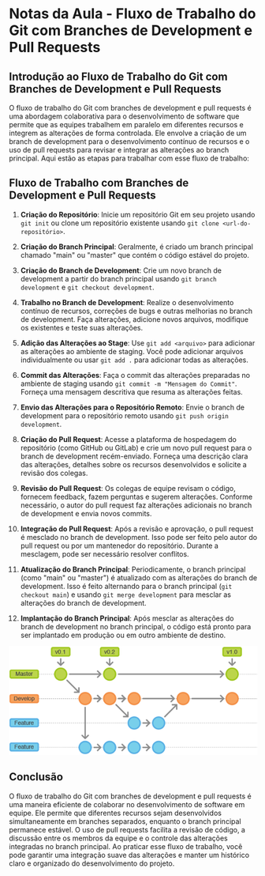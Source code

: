 # Notas da Aula - Fluxo de Trabalho do Git com Branches de Development e Pull Requests

## Introdução ao Fluxo de Trabalho do Git com Branches de Development e Pull Requests

O fluxo de trabalho do Git com branches de development e pull requests é uma abordagem colaborativa para o desenvolvimento de software que permite que as equipes trabalhem em paralelo em diferentes recursos e integrem as alterações de forma controlada. Ele envolve a criação de um branch de development para o desenvolvimento contínuo de recursos e o uso de pull requests para revisar e integrar as alterações ao branch principal. Aqui estão as etapas para trabalhar com esse fluxo de trabalho:

## Fluxo de Trabalho com Branches de Development e Pull Requests

1. **Criação do Repositório**: Inicie um repositório Git em seu projeto usando `git init` ou clone um repositório existente usando `git clone <url-do-repositório>`.

2. **Criação do Branch Principal**: Geralmente, é criado um branch principal chamado "main" ou "master" que contém o código estável do projeto.

3. **Criação do Branch de Development**: Crie um novo branch de development a partir do branch principal usando `git branch development` e `git checkout development`.

4. **Trabalho no Branch de Development**: Realize o desenvolvimento contínuo de recursos, correções de bugs e outras melhorias no branch de development. Faça alterações, adicione novos arquivos, modifique os existentes e teste suas alterações.

5. **Adição das Alterações ao Stage**: Use `git add <arquivo>` para adicionar as alterações ao ambiente de staging. Você pode adicionar arquivos individualmente ou usar `git add .` para adicionar todas as alterações.

6. **Commit das Alterações**: Faça o commit das alterações preparadas no ambiente de staging usando `git commit -m "Mensagem do Commit"`. Forneça uma mensagem descritiva que resuma as alterações feitas.

7. **Envio das Alterações para o Repositório Remoto**: Envie o branch de development para o repositório remoto usando `git push origin development`.

8. **Criação do Pull Request**: Acesse a plataforma de hospedagem do repositório (como GitHub ou GitLab) e crie um novo pull request para o branch de development recém-enviado. Forneça uma descrição clara das alterações, detalhes sobre os recursos desenvolvidos e solicite a revisão dos colegas.

9. **Revisão do Pull Request**: Os colegas de equipe revisam o código, fornecem feedback, fazem perguntas e sugerem alterações. Conforme necessário, o autor do pull request faz alterações adicionais no branch de development e envia novos commits.

10. **Integração do Pull Request**: Após a revisão e aprovação, o pull request é mesclado no branch de development. Isso pode ser feito pelo autor do pull request ou por um mantenedor do repositório. Durante a mesclagem, pode ser necessário resolver conflitos.

11. **Atualização do Branch Principal**: Periodicamente, o branch principal (como "main" ou "master") é atualizado com as alterações do branch de development. Isso é feito alternando para o branch principal (`git checkout main`) e usando `git merge development` para mesclar as alterações do branch de development.

12. **Implantação do Branch Principal**: Após mesclar as alterações do branch de development no branch principal, o código está pronto para ser implantado em produção ou em outro ambiente de destino.

![alt](images/git-workflow-release-cycle-2feature.png)

## Conclusão

O fluxo de trabalho do Git com branches de development e pull requests é uma maneira eficiente de colaborar no desenvolvimento de software em equipe. Ele permite que diferentes recursos sejam desenvolvidos simultaneamente em branches separados, enquanto o branch principal permanece estável. O uso de pull requests facilita a revisão de código, a discussão entre os membros da equipe e o controle das alterações integradas no branch principal. Ao praticar esse fluxo de trabalho, você pode garantir uma integração suave das alterações e manter um histórico claro e organizado do desenvolvimento do projeto.